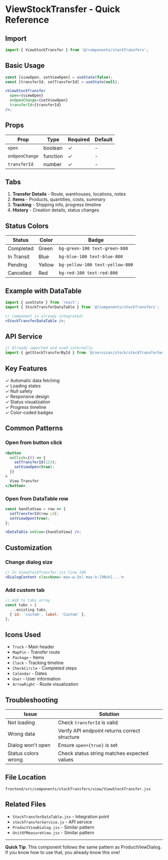 # ViewStockTransfer - Quick Reference

## Import

```jsx
import { ViewStockTransfer } from '@/components/stockTransfers';
```

## Basic Usage

```jsx
const [viewOpen, setViewOpen] = useState(false);
const [transferId, setTransferId] = useState(null);

<ViewStockTransfer
  open={viewOpen}
  onOpenChange={setViewOpen}
  transferId={transferId}
/>;
```

## Props

| Prop           | Type     | Required | Default |
| -------------- | -------- | -------- | ------- |
| `open`         | boolean  | ✓        | -       |
| `onOpenChange` | function | ✓        | -       |
| `transferId`   | number   | ✓        | -       |

## Tabs

1. **Transfer Details** - Route, warehouses, locations, notes
2. **Items** - Products, quantities, costs, summary
3. **Tracking** - Shipping info, progress timeline
4. **History** - Creation details, status changes

## Status Colors

| Status     | Color  | Badge                           |
| ---------- | ------ | ------------------------------- |
| Completed  | Green  | `bg-green-100 text-green-800`   |
| In Transit | Blue   | `bg-blue-100 text-blue-800`     |
| Pending    | Yellow | `bg-yellow-100 text-yellow-800` |
| Cancelled  | Red    | `bg-red-100 text-red-800`       |

## Example with DataTable

```jsx
import { useState } from 'react';
import { StockTransferDataTable } from '@/components/stockTransfers';

// Component is already integrated!
<StockTransferDataTable />;
```

## API Service

```javascript
// Already imported and used internally
import { getStockTransferById } from '@/services/stock/stockTransferService';
```

## Key Features

✓ Automatic data fetching  
✓ Loading states  
✓ Null safety  
✓ Responsive design  
✓ Status visualization  
✓ Progress timeline  
✓ Color-coded badges

## Common Patterns

### Open from button click

```jsx
<button
  onClick={() => {
    setTransferId(123);
    setViewOpen(true);
  }}
>
  View Transfer
</button>
```

### Open from DataTable row

```jsx
const handleView = row => {
  setTransferId(row.id);
  setViewOpen(true);
};

<DataTable onView={handleView} />;
```

## Customization

### Change dialog size

```jsx
// In ViewStockTransfer.jsx line 100
<DialogContent className='max-w-3xl max-h-[90vh]...'>
```

### Add custom tab

```jsx
// Add to tabs array
const tabs = [
  ...existing tabs,
  { id: 'custom', label: 'Custom' },
];
```

## Icons Used

- `Truck` - Main header
- `MapPin` - Transfer route
- `Package` - Items
- `Clock` - Tracking timeline
- `CheckCircle` - Completed steps
- `Calendar` - Dates
- `User` - User information
- `ArrowRight` - Route visualization

## Troubleshooting

| Issue               | Solution                                      |
| ------------------- | --------------------------------------------- |
| Not loading         | Check `transferId` is valid                   |
| Wrong data          | Verify API endpoint returns correct structure |
| Dialog won't open   | Ensure `open={true}` is set                   |
| Status colors wrong | Check status string matches expected values   |

## File Location

```
frontend/src/components/stockTransfers/view/ViewStockTransfer.jsx
```

## Related Files

- `StockTransferDataTable.jsx` - Integration point
- `stockTransferService.js` - API service
- `ProductViewDialog.jsx` - Similar pattern
- `UnitOfMeasureView.jsx` - Similar pattern

---

**Quick Tip**: This component follows the same pattern as ProductViewDialog. If you know how to use that, you already know this one!
